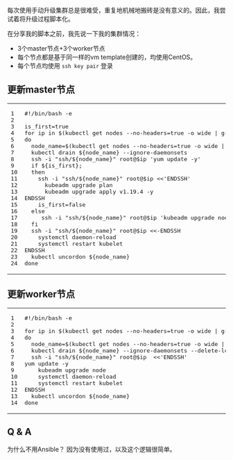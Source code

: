 每次使用手动升级集群总是很难受，重复地机械地搬砖是没有意义的。因此，我尝试着将升级过程脚本化。

在分享我的脚本之前，我先说一下我的集群情况：

-   3个master节点+3个worker节点
-   每个节点都是基于同一样的vm template创建的，均使用CentOS。
-   每个节点均使用 `ssh key pair` 登录

## [](https://www.realks.com/2020/11/21/one-key-upgrade-k8s-cluster/#%E6%9B%B4%E6%96%B0master%E8%8A%82%E7%82%B9 "更新master节点")更新master节点

<table><tbody><tr><td><pre><span>1</span><br><span>2</span><br><span>3</span><br><span>4</span><br><span>5</span><br><span>6</span><br><span>7</span><br><span>8</span><br><span>9</span><br><span>10</span><br><span>11</span><br><span>12</span><br><span>13</span><br><span>14</span><br><span>15</span><br><span>16</span><br><span>17</span><br><span>18</span><br><span>19</span><br><span>20</span><br><span>21</span><br><span>22</span><br><span>23</span><br><span>24</span><br></pre></td><td><pre><span><span>#!/bin/bash -e</span></span><br><span></span><br><span>is_first=<span>true</span></span><br><span><span>for</span> ip <span>in</span> $(kubectl get nodes --no-headers=<span>true</span> -o wide | grep master | awk <span>'{print $6}'</span>);  </span><br><span><span>do</span></span><br><span>  node_name=$(kubectl get nodes --no-headers=<span>true</span> -o wide | grep <span>${ip}</span> | awk <span>'{print $1}'</span>)</span><br><span>  kubectl drain <span>${node_name}</span> --ignore-daemonsets</span><br><span>  ssh -i <span>"ssh/<span>${node_name}</span>"</span> root@<span>$ip</span> <span>'yum update -y'</span></span><br><span>  <span>if</span> <span>${is_first}</span>;</span><br><span>  <span>then</span></span><br><span>    ssh -i <span>"ssh/<span>${node_name}</span>"</span> root@<span>$ip</span> &lt;&lt;<span>'ENDSSH'</span></span><br><span>      kubeadm upgrade plan</span><br><span>      kubeadm upgrade apply v1.19.4 -y</span><br><span>ENDSSH</span><br><span>    is_first=<span>false</span></span><br><span>  <span>else</span></span><br><span>     ssh -i <span>"ssh/<span>${node_name}</span>"</span> root@<span>$ip</span> <span>'kubeadm upgrade node'</span></span><br><span>  <span>fi</span></span><br><span>  ssh -i <span>"ssh/<span>${node_name}</span>"</span> root@<span>$ip</span> &lt;&lt;-<span>ENDSSH</span></span><br><span><span>    systemctl daemon-reload</span></span><br><span><span>    systemctl restart kubelet</span></span><br><span><span>ENDSSH</span></span><br><span>  kubectl uncordon <span>${node_name}</span></span><br><span><span>done</span></span><br></pre></td></tr></tbody></table>

## [](https://www.realks.com/2020/11/21/one-key-upgrade-k8s-cluster/#%E6%9B%B4%E6%96%B0worker%E8%8A%82%E7%82%B9 "更新worker节点")更新worker节点

<table><tbody><tr><td><pre><span>1</span><br><span>2</span><br><span>3</span><br><span>4</span><br><span>5</span><br><span>6</span><br><span>7</span><br><span>8</span><br><span>9</span><br><span>10</span><br><span>11</span><br><span>12</span><br><span>13</span><br><span>14</span><br></pre></td><td><pre><span><span>#!/bin/bash -e</span></span><br><span></span><br><span><span>for</span> ip <span>in</span> $(kubectl get nodes --no-headers=<span>true</span> -o wide | grep -v master | awk <span>'{print $6}'</span>);  </span><br><span><span>do</span></span><br><span>  node_name=$(kubectl get nodes --no-headers=<span>true</span> -o wide | grep <span>${ip}</span> | awk <span>'{print $1}'</span>)</span><br><span>  kubectl drain <span>${node_name}</span> --ignore-daemonsets --delete-local-data --force</span><br><span>  ssh -i <span>"ssh/<span>${node_name}</span>"</span> root@<span>$ip</span>  &lt;&lt;<span>'ENDSSH'</span> </span><br><span>yum update -y</span><br><span>    kubeadm upgrade node</span><br><span>    systemctl daemon-reload</span><br><span>    systemctl restart kubelet</span><br><span>ENDSSH</span><br><span>  kubectl uncordon <span>${node_name}</span></span><br><span><span>done</span></span><br></pre></td></tr></tbody></table>

## [](https://www.realks.com/2020/11/21/one-key-upgrade-k8s-cluster/#Q-amp-A "Q & A")Q & A

为什么不用Ansible？ 因为没有使用过，以及这个逻辑很简单。